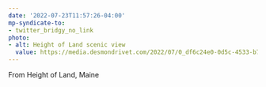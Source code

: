 ```yaml
---
date: '2022-07-23T11:57:26-04:00'
mp-syndicate-to:
- twitter_bridgy_no_link
photo:
- alt: Height of Land scenic view
  value: https://media.desmondrivet.com/2022/07/0_df6c24e0-0d5c-4533-b7d9-10f62a2995a4.jpg
---
```


From Height of Land, Maine 